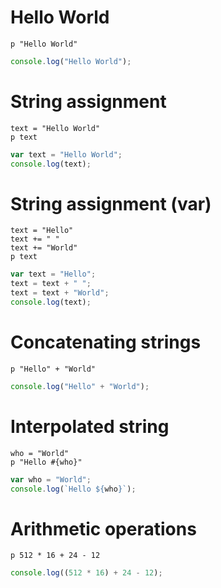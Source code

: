 # Hello World

```crystal
p "Hello World"
```

```js
console.log("Hello World");
```

# String assignment

```crystal
text = "Hello World"
p text
```

```js
var text = "Hello World";
console.log(text);
```

# String assignment (var)

```crystal
text = "Hello"
text += " "
text += "World"
p text
```

```js
var text = "Hello";
text = text + " ";
text = text + "World";
console.log(text);
```

# Concatenating strings

```crystal
p "Hello" + "World"
```

```js
console.log("Hello" + "World");
```

# Interpolated string

```crystal
who = "World"
p "Hello #{who}"
```

```js
var who = "World";
console.log(`Hello ${who}`);
```

# Arithmetic operations
<!-- TODO: Move this -->

```crystal
p 512 * 16 + 24 - 12
```

```js
console.log((512 * 16) + 24 - 12);
```
